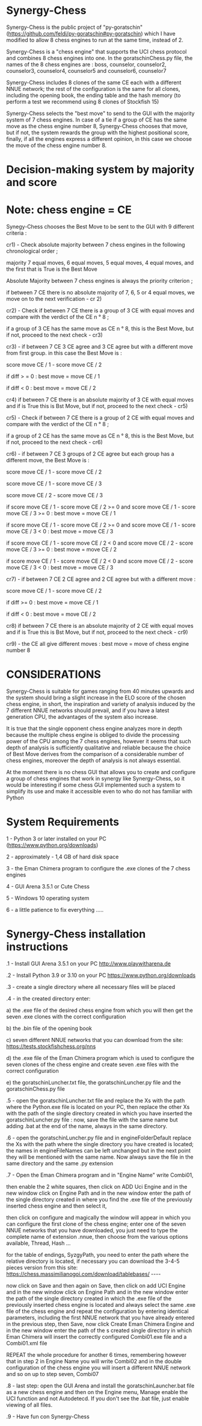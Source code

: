 # Synergy-Chess

Synergy-Chess is the public project of "py-goratschin" (https://github.com/feldi/py-goratschin#py-goratschin) which I have modified to allow 8 chess engines to run at the same time, instead of 2.

Synergy-Chess is a "chess engine" that supports the UCI chess protocol and combines 8 chess engines into one. In the goratschinChess.py file, the names of the 8 chess engines are : boss, counselor, counselor2, counselor3, counselor4, counselor5 and counselor6, counselor7

Synergy-Chess includes 8 clones of the same CE each with a different NNUE network; the rest of the configuration is the same for all clones, including the opening book, the ending table and the hash memory (to perform a test we recommend using 8 clones of Stockfish 15)

Synergy-Chess selects the "best move" to send to the GUI with the majority system of 7 chess engines. In case of a tie if a group of CE has the same move as the chess engine number 8, Synergy-Chess chooses that move, but if not, the system rewards the group with the highest positional score, finally, if all the engines express a different opinion, in this case we choose the move of the chess engine number 8.


# Decision-making system by majority and score #

# Note: chess engine = CE

Synegy-Chess chooses the Best Move to be sent to the GUI with 9 different criteria :

cr1) - Check absolute majority between 7 chess engines in the following chronological order ; 

majority 7 equal moves, 6 equal moves, 5 equal moves, 4 equal moves, and the first that is True is the Best Move

Absolute Majority between 7 chess engines is always the priority criterion ;

if between 7 CE there is no absolute majority of 7, 6, 5 or 4 equal moves, we move on to the next verification - cr 2)


cr2) - Check if between 7 CE there is a group of 3 CE with equal moves and compare with the verdict of the CE n ° 8 ;

if a group of 3 CE has the same move as CE n ° 8, this is the Best Move, but if not, proceed to the next check - cr3) 


cr3) - if between 7 CE 3 CE agree and 3 CE agree but with a different move from first group. in this case the Best Move is :

score move CE / 1 - score move CE / 2 

if diff > = 0 : best move = move CE / 1 

if diff < 0 : best move = move CE / 2


cr4) if between 7 CE there is an absolute majority of 3 CE with equal moves and if is True this is Bst Move, but if not, proceed to the next check - cr5)


cr5) - Check if between 7 CE there is a group of 2 CE with equal moves and compare with the verdict of the CE n ° 8 ;

if a group of 2 CE has the same move as CE n ° 8, this is the Best Move, but if not, proceed to the next check - cr6)


cr6) - if between 7 CE 3 groups of 2 CE agree but each group has a different move, the Best Move is :

score move CE / 1 - score move CE / 2

score move CE / 1 - score move CE / 3

score move CE / 2 - score move CE / 3

if score move CE / 1 - score move CE / 2 >= 0 and score move CE / 1 - score move CE / 3 >= 0 : best move = move CE / 1

if score move CE / 1 - score move CE / 2 >= 0 and score move CE / 1 - score move CE / 3 < 0 : best move = move CE / 3

if score move CE / 1 - score move CE / 2 < 0 and score move CE / 2 - score move CE / 3 >= 0 : best move = move CE / 2

if score move CE / 1 - score move CE / 2 < 0 and score move CE / 2 - score move CE / 3 < 0 : best move = move CE / 3



cr7) -  if between 7 CE 2 CE agree and 2 CE agree but with a different move :

score move CE / 1 - score move CE / 2

if diff >= 0 : best move = move CE / 1

if diff < 0 : best move = move CE / 2


cr8)  if between 7 CE there is an absolute majority of 2 CE with equal moves and if is True this is Bst Move, but if not, proceed to the next check - cr9)


cr9) -  the CE all give different moves : best move = move of chess engine number 8





# CONSIDERATIONS 
Synergy-Chess is suitable for games ranging from 40 minutes upwards and the system should bring a slight increase in the ELO score of the chosen chess engine, in short, the inspiration and variety of analysis induced by the 7 different NNUE networks should prevail, and if you have a latest generation CPU, the advantages of the system also increase.

It is true that the single opponent chess engine analyzes more in depth because the multiple chess engine is obliged to divide the processing power of the CPU among the 7 chess engines, however it seems that such depth of analysis is sufficiently qualitative and reliable because the choice of Best Move derives from the comparison of a considerable number of chess engines, moreover the depth of analysis is not always essential.

At the moment there is no chess GUI that allows you to create and configure a group of chess engines that work in synergy like Synergy-Chess, so it would be interesting if some chess GUI implemented such a system to simplify its use and make it accessible even to who do not has familiar with Python


# System Requirements

1 - Python 3 or later installed on your PC (https://www.python.org/downloads)

2 - approximately - 1,4 GB of hard disk space

3 - the Eman Chimera program to configure the .exe clones of the 7 chess engines

4 - GUI Arena 3.5.1 or Cute Chess

5 - Windows 10 operating system

6 - a little patience to fix everything .....


# Synergy-Chess installation instructions

.1 - Install GUI Arena 3.5.1 on your PC
http://www.playwitharena.de

.2 - Install Python 3.9 or 3.10 on your PC
https://www.python.org/downloads

.3 - create a single directory where all necessary files will be placed

.4 - in the created directory enter:

a) the .exe file of the desired chess engine from which you will then get the seven .exe clones with the correct configuration

b) the .bin file of the opening book

c) seven different NNUE networks that you can download from the site: https://tests.stockfishchess.org/nns

d) the .exe file of the Eman Chimera program which is used to configure the seven clones of the chess engine and create seven .exe files with the correct configuration

e) the goratschinLuncher.txt file, the goratschinLuncher.py file and the goratschinChess.py file

.5 - open the goratschinLuncher.txt file and replace the Xs with the path where the Python.exe file is located on your PC, then replace the other Xs with the path of the single directory created in which you have inserted the goratschinLuncher.py file : now, save the file with the same name but adding .bat at the end of the name, always in the same directory.

.6 - open the goratschinLuncher.py file and in engineFolderDefault replace the Xs with the path where the single directory you have created is located; the names in engineFileNames can be left unchanged but in the next point they will be mentioned with the same name. Now always save the file in the same directory and the same .py extension


.7 - Open the Eman Chimera program and in "Engine Name" write Combi01, 

then enable the 2 white squares, then click on ADD Uci Engine and in the new window click on Engine Path and in the new window enter the path of the single directory created in where you find the .exe file of the previously inserted chess engine and then select it, 

then click on configure and magically the window will appear in which you can configure the first clone of the chess engine; enter one of the seven NNUE networks that you have downloaded, you just need to type the complete name of extension .nnue, then choose from the various options available, Thread, Hash ... 

for the table of endings, SyzgyPath, you need to enter the path where the relative directory is located, if necessary you can download the 3-4-5 pieces version from this site: https://chess.massimilianogoi.com/download/tablebases/ ---- 

now click on Save and then again on Save, then click on add UCI Engine and in the new window click on Engine Path and in the new window enter the path of the single directory created in which the .exe file of the previously inserted chess engine is located and always select the same .exe file of the chess engine and repeat the configuration by entering identical parameters, including the first NNUE network that you have already entered in the previous step, then Save, now click Create Eman Chimera Engine and in the new window enter the path of the s created single directory in which Eman Chimera will insert the correctly configured Combi01.exe file and a Combi01.xml file

REPEAT the whole procedure for another 6 times, remembering however that in step 2 in Engine Name you will write Combi02 and in the double configuration of the chess engine you will insert a different NNUE network and so on up to step seven, Combi07


.8 - last step: open the GUI Arena and install the goratschinLauncher.bat file as a new chess engine and then on the Engine menu, Manage enable the UCI function and not Autodetecd. If you don't see the .bat file, just enable viewing of all files.

.9 - Have fun con Synergy-Chess
